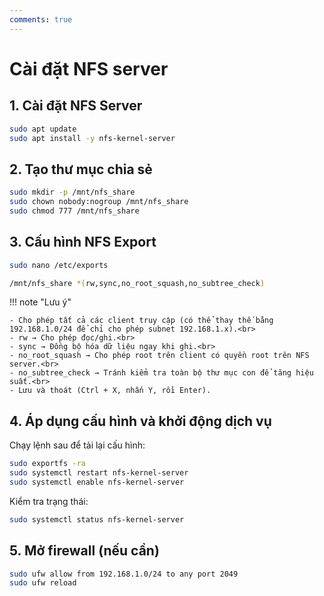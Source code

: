 ```yaml
---
comments: true
---
```

# Cài đặt NFS server

## 1. Cài đặt NFS Server

```bash 
sudo apt update
sudo apt install -y nfs-kernel-server
```



## 2. Tạo thư mục chia sẻ

```bash 
sudo mkdir -p /mnt/nfs_share
sudo chown nobody:nogroup /mnt/nfs_share
sudo chmod 777 /mnt/nfs_share
```



## 3. Cấu hình NFS Export

```bash 
sudo nano /etc/exports
```

```bash 
/mnt/nfs_share *(rw,sync,no_root_squash,no_subtree_check)
```

!!! note "Lưu ý"
    
    - Cho phép tất cả các client truy cập (có thể thay thế bằng 192.168.1.0/24 để chỉ cho phép subnet 192.168.1.x).<br>
    - rw → Cho phép đọc/ghi.<br>
    - sync → Đồng bộ hóa dữ liệu ngay khi ghi.<br>
    - no_root_squash → Cho phép root trên client có quyền root trên NFS server.<br>
    - no_subtree_check → Tránh kiểm tra toàn bộ thư mục con để tăng hiệu suất.<br>
    - Lưu và thoát (Ctrl + X, nhấn Y, rồi Enter).


## 4. Áp dụng cấu hình và khởi động dịch vụ

Chạy lệnh sau để tải lại cấu hình:


```bash 
sudo exportfs -ra
sudo systemctl restart nfs-kernel-server
sudo systemctl enable nfs-kernel-server
```

Kiểm tra trạng thái:

```bash 
sudo systemctl status nfs-kernel-server
```

## 5. Mở firewall (nếu cần)

```bash 
sudo ufw allow from 192.168.1.0/24 to any port 2049
sudo ufw reload
```

